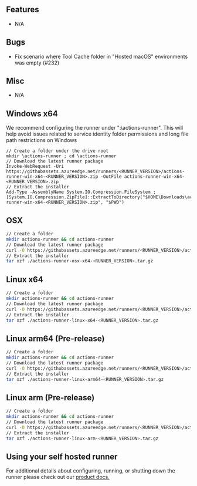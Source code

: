 ## Features
  - N/A

## Bugs
  - Fix scenario where Tool Cache folder in "Hosted macOS" environments was empty (#232)

## Misc
  - N/A

## Windows x64
We recommend configuring the runner under "<DRIVE>:\actions-runner". This will help avoid issues related to service identity folder permissions and long file path restrictions on Windows
``` 
// Create a folder under the drive root
mkdir \actions-runner ; cd \actions-runner
// Download the latest runner package
Invoke-WebRequest -Uri https://githubassets.azureedge.net/runners/<RUNNER_VERSION>/actions-runner-win-x64-<RUNNER_VERSION>.zip -OutFile actions-runner-win-x64-<RUNNER_VERSION>.zip
// Extract the installer
Add-Type -AssemblyName System.IO.Compression.FileSystem ; 
[System.IO.Compression.ZipFile]::ExtractToDirectory("$HOME\Downloads\actions-runner-win-x64-<RUNNER_VERSION>.zip", "$PWD")
```

## OSX

``` bash
// Create a folder
mkdir actions-runner && cd actions-runner
// Download the latest runner package
curl -O https://githubassets.azureedge.net/runners/<RUNNER_VERSION>/actions-runner-osx-x64-<RUNNER_VERSION>.tar.gz
// Extract the installer
tar xzf ./actions-runner-osx-x64-<RUNNER_VERSION>.tar.gz
```

## Linux x64

``` bash
// Create a folder
mkdir actions-runner && cd actions-runner
// Download the latest runner package
curl -O https://githubassets.azureedge.net/runners/<RUNNER_VERSION>/actions-runner-linux-x64-<RUNNER_VERSION>.tar.gz
// Extract the installer
tar xzf ./actions-runner-linux-x64-<RUNNER_VERSION>.tar.gz
```

## Linux arm64 (Pre-release)

``` bash
// Create a folder
mkdir actions-runner && cd actions-runner
// Download the latest runner package
curl -O https://githubassets.azureedge.net/runners/<RUNNER_VERSION>/actions-runner-linux-arm64-<RUNNER_VERSION>.tar.gz
// Extract the installer
tar xzf ./actions-runner-linux-arm64-<RUNNER_VERSION>.tar.gz
```

## Linux arm (Pre-release)

``` bash
// Create a folder
mkdir actions-runner && cd actions-runner
// Download the latest runner package
curl -O https://githubassets.azureedge.net/runners/<RUNNER_VERSION>/actions-runner-linux-arm-<RUNNER_VERSION>.tar.gz
// Extract the installer
tar xzf ./actions-runner-linux-arm-<RUNNER_VERSION>.tar.gz
```

## Using your self hosted runner
For additional details about configuring, running, or shutting down the runner please check out our [product docs.](https://help.github.com/en/actions/automating-your-workflow-with-github-actions/adding-self-hosted-runners)
